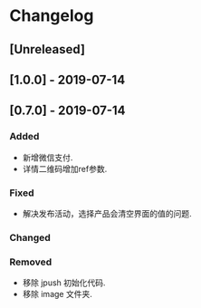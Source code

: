 # Changelog

## [Unreleased]

## [1.0.0] - 2019-07-14

## [0.7.0] - 2019-07-14

### Added
- 新增微信支付.
- 详情二维码增加ref参数.

### Fixed
- 解决发布活动，选择产品会清空界面的值的问题.

### Changed

### Removed
- 移除 jpush 初始化代码.
- 移除 image 文件夹.

